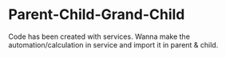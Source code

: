 # Parent-Child-Grand-Child

Code has been created with services.
Wanna make the automation/calculation in service and import it in parent & child.
